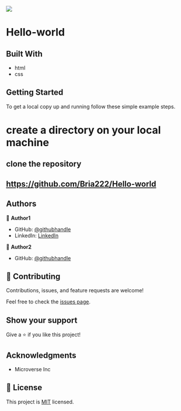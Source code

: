 ![](https://img.shields.io/badge/Microverse-blueviolet)

# Hello-world

## Built With

- html
- css

## Getting Started

To get a local copy up and running follow these simple example steps.

# create a directory on your local machine 
## clone the repository
## https://github.com/Bria222/Hello-world

## Authors

👤 **Author1**

- GitHub: [@githubhandle](https://github.com/Bria222)
- LinkedIn: [LinkedIn](www.linkedin.com/in/brian-nyachae-b99492232)

👤 **Author2**

- GitHub: [@githubhandle](https://github.com/Bria222)


## 🤝 Contributing

Contributions, issues, and feature requests are welcome!

Feel free to check the [issues page](../../issues/).

## Show your support

Give a ⭐️ if you like this project!

## Acknowledgments

- Microverse Inc

## 📝 License

This project is [MIT](./MIT.md) licensed.
